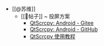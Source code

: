 - [[@苏维]]
    - [[📝帖子]] ~ 投屏方案
        - [QtScrcpy: Android - Gitee](https://gitee.com/Barryda/QtScrcpy)
        - [QtScrcpy: Android - GitHub](https://github.com/barry-ran/QtScrcpy)
        - [QtScrcpy 使用教程](https://www.appinn.com/qtscrcpy/)
